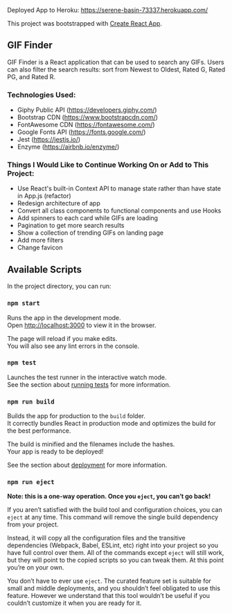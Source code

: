 Deployed App to Heroku: https://serene-basin-73337.herokuapp.com/

This project was bootstrapped with [Create React App](https://github.com/facebook/create-react-app).

## GIF Finder

GIF Finder is a React application that can be used to search any GIFs. Users can also filter the search results: sort from Newest to Oldest, Rated G, Rated PG, and Rated R.

### Technologies Used:

- Giphy Public API (https://developers.giphy.com/)
- Bootstrap CDN (https://www.bootstrapcdn.com/)
- FontAwesome CDN (https://fontawesome.com/)
- Google Fonts API (https://fonts.google.com/)
- Jest (https://jestjs.io/)
- Enzyme (https://airbnb.io/enzyme/)

### Things I Would Like to Continue Working On or Add to This Project:

- Use React's built-in Context API to manage state rather than have state in App.js (refactor)
- Redesign architecture of app
- Convert all class components to functional components and use Hooks
- Add spinners to each card while GIFs are loading
- Pagination to get more search results
- Show a collection of trending GIFs on landing page
- Add more filters
- Change favicon

## Available Scripts

In the project directory, you can run:

### `npm start`

Runs the app in the development mode.<br>
Open [http://localhost:3000](http://localhost:3000) to view it in the browser.

The page will reload if you make edits.<br>
You will also see any lint errors in the console.

### `npm test`

Launches the test runner in the interactive watch mode.<br>
See the section about [running tests](https://facebook.github.io/create-react-app/docs/running-tests) for more information.

### `npm run build`

Builds the app for production to the `build` folder.<br>
It correctly bundles React in production mode and optimizes the build for the best performance.

The build is minified and the filenames include the hashes.<br>
Your app is ready to be deployed!

See the section about [deployment](https://facebook.github.io/create-react-app/docs/deployment) for more information.

### `npm run eject`

**Note: this is a one-way operation. Once you `eject`, you can’t go back!**

If you aren’t satisfied with the build tool and configuration choices, you can `eject` at any time. This command will remove the single build dependency from your project.

Instead, it will copy all the configuration files and the transitive dependencies (Webpack, Babel, ESLint, etc) right into your project so you have full control over them. All of the commands except `eject` will still work, but they will point to the copied scripts so you can tweak them. At this point you’re on your own.

You don’t have to ever use `eject`. The curated feature set is suitable for small and middle deployments, and you shouldn’t feel obligated to use this feature. However we understand that this tool wouldn’t be useful if you couldn’t customize it when you are ready for it.
